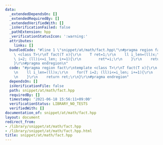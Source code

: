 ```yaml
---
data:
  _extendedDependsOn: []
  _extendedRequiredBy: []
  _extendedVerifiedWith: []
  _isVerificationFailed: false
  _pathExtension: hpp
  _verificationStatusIcon: ':warning:'
  attributes:
    links: []
  bundledCode: "#line 1 \"snippet/at/math/fact.hpp\"\n#pragma region fact\r\ntemplate\
    \ <class T>\r\nT fact(T x){\r\n    T ret=1;\r\n    ll i_len=(ll)x;\r\n    for(T\
    \ i=2; (ll)i<=i_len; i+=1){\r\n        ret*=i;\r\n    }\r\n    return ret;\r\n\
    }\r\n#pragma endregion\n"
  code: "#pragma region fact\r\ntemplate <class T>\r\nT fact(T x){\r\n    T ret=1;\r\
    \n    ll i_len=(ll)x;\r\n    for(T i=2; (ll)i<=i_len; i+=1){\r\n        ret*=i;\r\
    \n    }\r\n    return ret;\r\n}\r\n#pragma endregion"
  dependsOn: []
  isVerificationFile: false
  path: snippet/at/math/fact.hpp
  requiredBy: []
  timestamp: '2021-06-18 15:56:11+09:00'
  verificationStatus: LIBRARY_NO_TESTS
  verifiedWith: []
documentation_of: snippet/at/math/fact.hpp
layout: document
redirect_from:
- /library/snippet/at/math/fact.hpp
- /library/snippet/at/math/fact.hpp.html
title: snippet/at/math/fact.hpp
---
```

